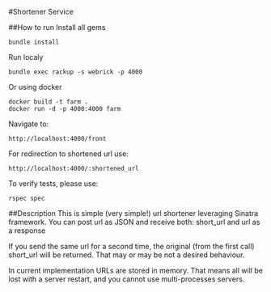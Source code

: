#Shortener Service

##How to run
Install all gems

    bundle install

Run localy

    bundle exec rackup -s webrick -p 4000

Or using docker

    docker build -t farm .
    docker run -d -p 4000:4000 farm

Navigate to:

    http://localhost:4000/front

For redirection to shortened url use:

    http://localhost:4000/:shortened_url

To verify tests, please use:

    rspec spec


##Description
This is simple (very simple!) url shortener leveraging Sinatra framework. You can post url as JSON and receive both: short_url and url as a response

If you send the same url for a second time, the original (from the first call) short_url will be returned. That may or may be not a desired behaviour.

In current implementation URLs are stored in memory. That means all will be lost with a server restart, and you cannot use multi-processes servers.
